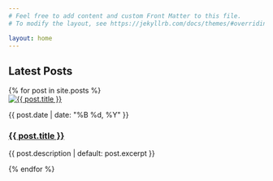 ```yaml
---
# Feel free to add content and custom Front Matter to this file.
# To modify the layout, see https://jekyllrb.com/docs/themes/#overriding-theme-defaults

layout: home 
---
```

<section class="blog-tiles">
 <h1>Latest Posts</h1>
  <div class="tile-grid">
    {% for post in site.posts %}
      <div class="blog-tile">
        <a href="{{ post.url }}">
          <img src="{{ post.image }}" alt="{{ post.title }}">
        </a>
        <div class="tile-content">
          <p class="post-date">{{ post.date | date: "%B %d, %Y" }}</p>
          <h3><a href="{{ post.url }}">{{ post.title }}</a></h3>
          <p class="post-description">
            {{ post.description | default: post.excerpt }}
          </p>
        </div>
      </div>
    {% endfor %}
  </div>
</section>

